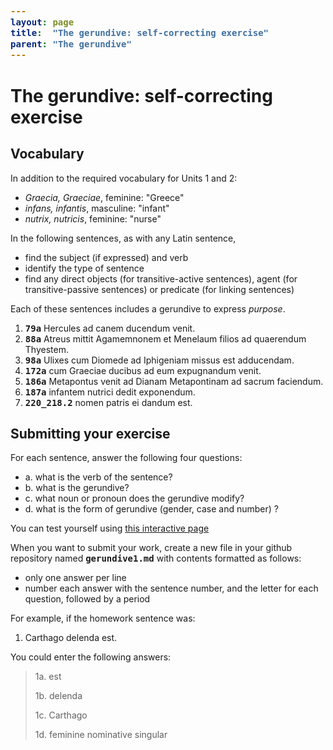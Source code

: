 ```yaml
---
layout: page
title:  "The gerundive: self-correcting exercise"
parent: "The gerundive"
---
```



# The gerundive: self-correcting exercise


## Vocabulary

In addition to the required vocabulary for Units 1 and 2:

- *Graecia, Graeciae*, feminine: "Greece"
- *infans, infantis*, masculine: "infant"
- *nutrix, nutricis*, feminine: "nurse"


In the following sentences, as with any Latin sentence,

- find the subject (if expressed) and verb
- identify the type of sentence
- find any direct objects (for transitive-active sentences), agent (for transitive-passive sentences) or predicate (for linking sentences)

Each of these sentences includes a gerundive to express *purpose*.  


1. `79a` Hercules ad canem ducendum venit.
2.  `88a` Atreus mittit Agamemnonem et Menelaum filios ad quaerendum Thyestem.
3.  `98a` Ulixes cum Diomede ad Iphigeniam missus est adducendam.
4. `172a` cum Graeciae ducibus ad eum expugnandum venit.
5. `186a` Metapontus venit ad Dianam Metapontinam ad sacrum faciendum.
6. `187a` infantem nutrici dedit exponendum.
7. `220_218.2` nomen patris ei dandum est.



## Submitting your exercise


For each sentence, answer the following four questions:

-  a. what is the verb of the sentence?
-  b. what is the gerundive?
-  c. what noun or pronoun does the gerundive modify?
-  d. what is the form of gerundive (gender, case and number) ?

You can test yourself using [this interactive page](https://observablehq.com/@neelsmith/lingua-latina-legenda-unit-2-analyze-sentences-using-the-ge?collection=@neelsmith/l3)

When you want to submit your work, create a new file in your github repository named `gerundive1.md` with contents formatted as follows:


- only one answer per line
- number each answer with the sentence number, and the letter for each question, followed by a period


For example, if the homework sentence was:

1. Carthago delenda est.

You could enter the following answers:

> 1a. est
>
> 1b. delenda
>
> 1c. Carthago
>
> 1d. feminine nominative singular



<style>
code {
  font-size: 100%;
  font-weight:  bold;
}

.query {
  text-decoration-line: underline;
  text-decoration-style: wavy;
  text-decoration-color: blue;
}
